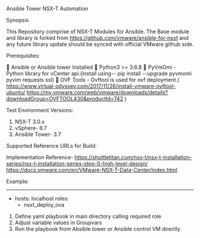 Ansible Tower NSX-T Automation 

Synopsis

This Repository comprise of NSX-T Modules for Ansible. The Base module and library is forked from https://github.com/vmware/ansible-for-nsxt and any future library update should be synced with official VMware github side.

Prerequisites:

	Ansible or Ansible tower Installed
	Python3 >= 3.6.8
	PyVmOmi - Python library for vCenter api.(install using-- pip install --upgrade pyvmomi pyvim requests ssl)
	OVF Tools - Ovftool is used for ovf deployment.(
     https://www.virtual-odyssey.com/2017/11/26/install-vmware-ovftool-ubuntu/ 
  https://my.vmware.com/web/vmware/downloads/details?downloadGroup=OVFTOOL430&productId=742 )

Test Environment Versions:

1.	NSX-T 3.0.x
2.	vSphere- 6.7
3.	Ansible Tower- 3.7

Supported Reference URLs for Build:

Implementation Reference-
 https://shuttletitan.com/nsx-t/nsx-t-installation-series/nsx-t-installation-series-step-0-high-level-design/ 
 https://docs.vmware.com/en/VMware-NSX-T-Data-Center/index.html 

Example:

---
- hosts: localhost
  roles:
    - nsxt_deploy_ova

1.	Define yaml playbook in main directory calling required role
2.	Adjust variable values in Groupvars
3.	Run the playbook from Absible tower or Ansible control VM directly









